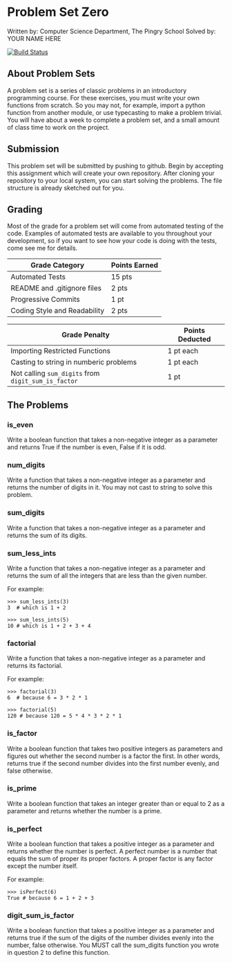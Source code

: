Problem Set Zero
================
Written by: Computer Science Department, The Pingry School
Solved by: YOUR NAME HERE
<!-- The next line includes the build-passing or build-failing logo from travis-ci You may change it slightly to get the correct logo to show up for your repository -->
[![Build Status](https://travis-ci.org/Pingry-Python/ps0-with-testing.svg?branch=master)](https://travis-ci.org/Pingry-Python/ps0-with-testing)

About Problem Sets
------------------
A problem set is a series of classic problems in an introductory programming course. For these exercises, you must write your own functions from scratch. So you may not, for example, import a python function from another module, or use typecasting to make a problem trivial. You will have about a week to complete a problem set, and a small amount of class time to work on the project.


Submission
----------
This problem set will be submitted by pushing to github. Begin by accepting this assignment which will create your own repository. After cloning your repository to your local system, you can start solving the problems. The file structure is already sketched out for you.


Grading
-------
Most of the grade for a problem set will come from automated testing of the code. Examples of automated tests are available to you throughout your development, so if you want to see how your code is doing with the tests, come see me for details.

|Grade Category | Points Earned|
| --- | --- |
| Automated Tests | 15 pts |
| README and .gitignore files | 2 pts |
| Progressive Commits | 1 pt |
| Coding Style and Readability | 2 pts|

| Grade Penalty | Points Deducted |
| --- | --- |
| Importing Restricted Functions | 1 pt each |
| Casting to string in numberic problems | 1 pt each |
| Not calling `sum_digits` from `digit_sum_is_factor` | 1 pt|

The Problems
------------
### is_even
Write a boolean function that takes a non-negative integer as a parameter and returns True if the number is even, False if it is odd.

### num_digits
Write a function that takes a non-negative integer as a parameter and returns the number of digits in it. You may not cast to string to solve this problem.

### sum_digits
Write a function that takes a non-negative integer as a parameter and returns the sum of its digits.

### sum_less_ints
Write a function that takes a non-negative integer as a parameter and returns the sum of all the integers that are less than the given number.

For example:
```
>>> sum_less_ints(3)
3  # which is 1 + 2

>>> sum_less_ints(5)
10 # which is 1 + 2 + 3 + 4
```


### factorial
Write a function that takes a non-negative integer as a parameter and returns its factorial.

For example:
```
>>> factorial(3)
6  # because 6 = 3 * 2 * 1

>>> factorial(5)
120 # because 120 = 5 * 4 * 3 * 2 * 1
```

### is_factor
Write a boolean function that takes two positive integers as parameters and figures out whether the second number is a factor the first. In other words, returns true if the second number divides into the first number evenly, and false otherwise.

### is_prime
Write a boolean function that takes an integer greater than or equal to 2 as a parameter and returns whether the number is a prime.

### is_perfect
Write a boolean function that takes a positive integer as a parameter and returns whether the number is perfect. A perfect number is a number that equals the sum of proper its proper factors. A proper factor is any factor except the number itself.

For example:
```
>>> isPerfect(6)
True # because 6 = 1 + 2 + 3
```

### digit_sum_is_factor
Write a boolean function that takes a positive integer as a parameter and returns true if the sum of the digits of the number divides evenly into the number, false otherwise. You MUST call the sum_digits function you wrote in question 2 to define this function.

